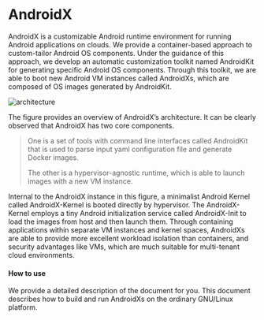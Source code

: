 # AndroidX

AndroidX is a customizable Android runtime environment for running Android applications on clouds. We  provide a container-based approach to custom-tailor Android OS components. Under the guidance of
this approach, we develop an automatic customization toolkit named AndroidKit for generating specific Android OS components. Through this toolkit, we are able to boot new Android VM instances called AndroidXs, which are composed of OS images generated by AndroidKit.

![architecture](https://github.com/CGCL-codes/AndroidX/blob/master/figures/Architecture.jpg?raw=true)

The figure provides an overview of AndroidX’s architecture. It can be clearly observed that AndroidX has two core components. 

> One is a set of tools with command line interfaces called AndroidKit that is used to parse input yaml configuration file and generate Docker images. 
>
> The other is a hypervisor-agnostic runtime, which is able to launch images with a new VM instance.

Internal to the AndroidX instance in this figure, a minimalist Android Kernel called AndroidX-Kernel is booted directly by hypervisor. The AndroidX-Kernel employs a tiny Android initialization service called AndroidX-Init to load the images from host and then launch them. Through containing applications within separate VM instances and kernel spaces, AndroidXs are able to provide more excellent workload isolation than containers, and security advantages like VMs, which are much suitable for multi-tenant cloud environments.

#### How to use

We provide a detailed description of the document for you. This document describes how to build and run AndroidXs on the ordinary GNU/Linux platform.









